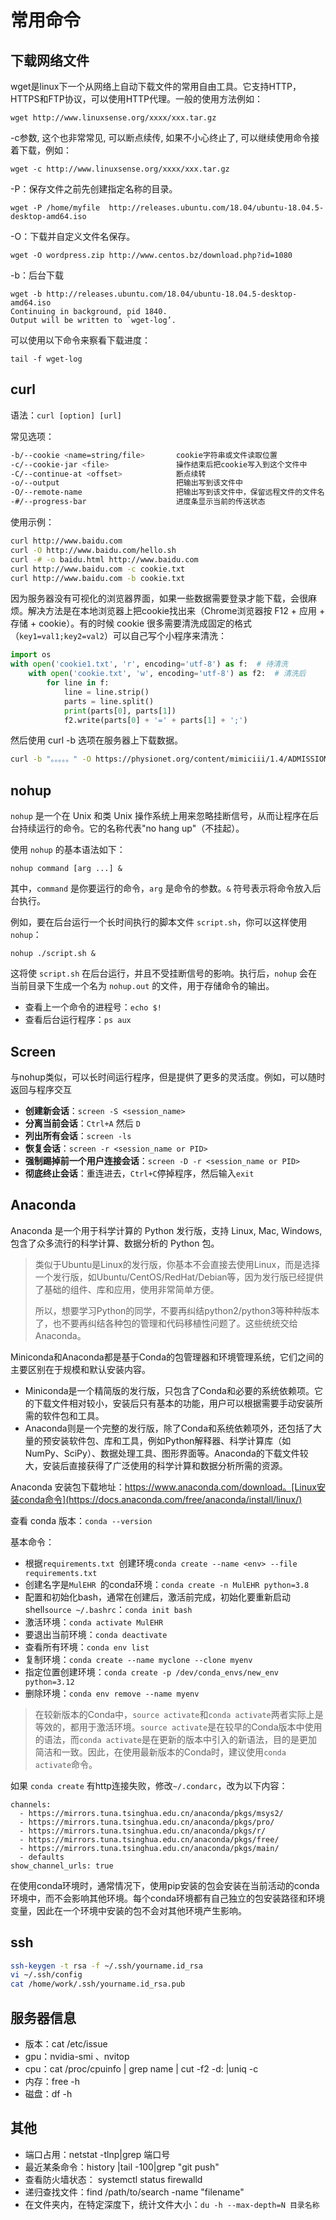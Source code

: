 # 常用命令

## 下载网络文件

wget是linux下一个从网络上自动下载文件的常用自由工具。它支持HTTP，HTTPS和FTP协议，可以使用HTTP代理。一般的使用方法例如：

```shell
wget http://www.linuxsense.org/xxxx/xxx.tar.gz
```

-c参数, 这个也非常常见, 可以断点续传, 如果不小心终止了, 可以继续使用命令接着下载，例如：

```shell
wget -c http://www.linuxsense.org/xxxx/xxx.tar.gz
```

-P：保存文件之前先创建指定名称的目录。

```shell
wget -P /home/myfile  http://releases.ubuntu.com/18.04/ubuntu-18.04.5-desktop-amd64.iso
```

-O：下载并自定义文件名保存。

```shell
wget -O wordpress.zip http://www.centos.bz/download.php?id=1080 
```

-b：后台下载

```shell
wget -b http://releases.ubuntu.com/18.04/ubuntu-18.04.5-desktop-amd64.iso
Continuing in background, pid 1840. 
Output will be written to `wget-log’. 
```

可以使用以下命令来察看下载进度：

```shell
tail -f wget-log
```

## curl

语法：`curl [option] [url]`

常见选项：

```bash
-b/--cookie <name=string/file>    	 cookie字符串或文件读取位置
-c/--cookie-jar <file>               操作结束后把cookie写入到这个文件中
-C/--continue-at <offset>            断点续转
-o/--output                          把输出写到该文件中
-O/--remote-name                     把输出写到该文件中，保留远程文件的文件名
-#/--progress-bar                    进度条显示当前的传送状态
```

使用示例：

```bash
curl http://www.baidu.com
curl -O http://www.baidu.com/hello.sh
curl -# -o baidu.html http://www.baidu.com
curl http://www.baidu.com -c cookie.txt
curl http://www.baidu.com -b cookie.txt
```

因为服务器没有可视化的浏览器界面，如果一些数据需要登录才能下载，会很麻烦。解决方法是在本地浏览器上把cookie找出来（Chrome浏览器按 F12 + 应用 + 存储 + cookie）。有的时候 cookie 很多需要清洗成固定的格式（`key1=val1;key2=val2`）可以自己写个小程序来清洗：

```python
import os
with open('cookie1.txt', 'r', encoding='utf-8') as f:  # 待清洗
    with open('cookie.txt', 'w', encoding='utf-8') as f2:  # 清洗后
        for line in f:
            line = line.strip()
            parts = line.split()
            print(parts[0], parts[1])
            f2.write(parts[0] + '=' + parts[1] + ';')
```

然后使用 curl -b 选项在服务器上下载数据。

```bash
curl -b "。。。。。" -O https://physionet.org/content/mimiciii/1.4/ADMISSIONS.csv.gz -#
```

## nohup

`nohup` 是一个在 Unix 和类 Unix 操作系统上用来忽略挂断信号，从而让程序在后台持续运行的命令。它的名称代表"no hang up"（不挂起）。

使用 `nohup` 的基本语法如下：

```
nohup command [arg ...] &
```

其中，`command` 是你要运行的命令，`arg` 是命令的参数。`&` 符号表示将命令放入后台执行。

例如，要在后台运行一个长时间执行的脚本文件 `script.sh`，你可以这样使用 `nohup`：

```
nohup ./script.sh &
```

这将使 `script.sh` 在后台运行，并且不受挂断信号的影响。执行后，`nohup` 会在当前目录下生成一个名为 `nohup.out` 的文件，用于存储命令的输出。

- 查看上一个命令的进程号：`echo $!`
- 查看后台运行程序：`ps aux`

## Screen

与nohup类似，可以长时间运行程序，但是提供了更多的灵活度。例如，可以随时返回与程序交互

- **创建新会话**：`screen -S <session_name>`
- **分离当前会话**：`Ctrl+A` 然后 `D`
- **列出所有会话**：`screen -ls`
- **恢复会话**：`screen -r <session_name or PID>`
- **强制踢掉前一个用户连接会话**：`screen -D -r <session_name or PID>`
- **彻底终止会话**：重连进去，`Ctrl+C`停掉程序，然后输入`exit`

## Anaconda 

Anaconda 是一个用于科学计算的 Python 发行版，支持 Linux, Mac, Windows, 包含了众多流行的科学计算、数据分析的 Python 包。

> 类似于Ubuntu是Linux的发行版，你基本不会直接去使用Linux，而是选择一个发行版，如Ubuntu/CentOS/RedHat/Debian等，因为发行版已经提供了基础的组件、库和应用，使用非常简单方便。
>
> 所以，想要学习Python的同学，不要再纠结python2/python3等种种版本了，也不要再纠结各种包的管理和代码移植性问题了。这些统统交给Anaconda。

Miniconda和Anaconda都是基于Conda的包管理器和环境管理系统，它们之间的主要区别在于规模和默认安装内容。

- Miniconda是一个精简版的发行版，只包含了Conda和必要的系统依赖项。它的下载文件相对较小，安装后只有基本的功能，用户可以根据需要手动安装所需的软件包和工具。
- Anaconda则是一个完整的发行版，除了Conda和系统依赖项外，还包括了大量的预安装软件包、库和工具，例如Python解释器、科学计算库（如NumPy、SciPy）、数据处理工具、图形界面等。Anaconda的下载文件较大，安装后直接获得了广泛使用的科学计算和数据分析所需的资源。

Anaconda 安装包下载地址：https://www.anaconda.com/download。[Linux安装conda命令](https://docs.anaconda.com/free/anaconda/install/linux/)

查看 conda 版本：`conda --version`

基本命令：

- 根据`requirements.txt `创建环境`conda create --name <env> --file requirements.txt`
- 创建名字是`MulEHR `的conda环境：`conda create -n MulEHR python=3.8`
- 配置和初始化bash，通常在创建后，激活前完成，初始化要重新启动shell`source ~/.bashrc`：`conda init bash`
- 激活环境：`conda activate MulEHR `
- 要退出当前环境：`conda deactivate`
- 查看所有环境：`conda env list`
- 复制环境：`conda create --name myclone --clone myenv`
- 指定位置创建环境：`conda create -p /dev/conda_envs/new_env python=3.12`
- 删除环境：`conda env remove --name myenv`

> 在较新版本的Conda中，`source activate`和`conda activate`两者实际上是等效的，都用于激活环境。`source activate`是在较早的Conda版本中使用的语法，而`conda activate`是在更新的版本中引入的新语法，目的是更加简洁和一致。因此，在使用最新版本的Conda时，建议使用`conda activate`命令。

如果 `conda create` 有http连接失败，修改`~/.condarc`，改为以下内容：

```
channels:
  - https://mirrors.tuna.tsinghua.edu.cn/anaconda/pkgs/msys2/
  - https://mirrors.tuna.tsinghua.edu.cn/anaconda/pkgs/pro/
  - https://mirrors.tuna.tsinghua.edu.cn/anaconda/pkgs/r/
  - https://mirrors.tuna.tsinghua.edu.cn/anaconda/pkgs/free/
  - https://mirrors.tuna.tsinghua.edu.cn/anaconda/pkgs/main/
  - defaults
show_channel_urls: true
```

在使用conda环境时，通常情况下，使用pip安装的包会安装在当前活动的conda环境中，而不会影响其他环境。每个conda环境都有自己独立的包安装路径和环境变量，因此在一个环境中安装的包不会对其他环境产生影响。

## ssh

```bash
ssh-keygen -t rsa -f ~/.ssh/yourname.id_rsa
vi ~/.ssh/config
cat /home/work/.ssh/yourname.id_rsa.pub
```

## 服务器信息

- 版本：cat /etc/issue 
- gpu：nvidia-smi 、nvitop
- cpu：cat /proc/cpuinfo | grep name | cut -f2 -d: |uniq -c 
- 内存：free -h 
- 磁盘：df -h 

## 其他

- 端口占用：netstat -tlnp|grep 端口号 
- 最近某条命令：history |tail -100|grep "git push" 
- 查看防火墙状态： systemctl status firewalld 
- 递归查找文件：find /path/to/search -name "filename"
- 在文件夹内，在特定深度下，统计文件大小：`du -h --max-depth=N 目录名称`

